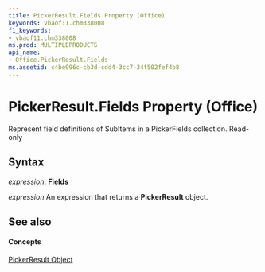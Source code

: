 ```yaml
---
title: PickerResult.Fields Property (Office)
keywords: vbaof11.chm338008
f1_keywords:
- vbaof11.chm338008
ms.prod: MULTIPLEPRODUCTS
api_name:
- Office.PickerResult.Fields
ms.assetid: c4be996c-cb3d-cdd4-3cc7-34f502fef4b8
---
```



# PickerResult.Fields Property (Office)

Represent field definitions of SubItems in a PickerFields collection. Read-only


## Syntax

 _expression_. **Fields**

 _expression_ An expression that returns a **PickerResult** object.


## See also


#### Concepts


[PickerResult Object](pickerresult-object-office.md)


